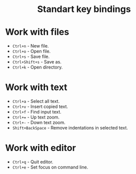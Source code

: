 <h1 align="center">Standart key bindings</h1>

# Work with files

* `Ctrl+n` - New file.
* `Ctrl+o` - Open file.
* `Ctrl+s` - Save file.
* `Ctrl+Shift+s` - Save as.
* `Ctrl+k` - Open directory.

# Work with text

* `Ctrl+a` - Select all text.
* `Ctrl+v` - Insert copied text.
* `Ctrl+f` - Find input text.
* `Ctrl+=` - Up text zoom.
* `Ctrl+-` - Down text zoom.
* `Shift+BackSpace` - Remove indentations in selected text.

# Work with editor

* `Ctrl+q` - Quit editor.
* `Ctrl+e` - Set focus on command line.